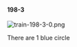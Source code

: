 #### 198-3
![train-198-3-0.png](https://github.com/lil-lab/nlvr/raw/master/nlvr/train/images/42/train-198-3-0.png "train-198-3-0.png")

There are 1 blue circle